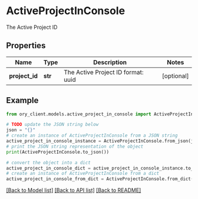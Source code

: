 # ActiveProjectInConsole

The Active Project ID

## Properties

Name | Type | Description | Notes
------------ | ------------- | ------------- | -------------
**project_id** | **str** | The Active Project ID  format: uuid | [optional] 

## Example

```python
from ory_client.models.active_project_in_console import ActiveProjectInConsole

# TODO update the JSON string below
json = "{}"
# create an instance of ActiveProjectInConsole from a JSON string
active_project_in_console_instance = ActiveProjectInConsole.from_json(json)
# print the JSON string representation of the object
print(ActiveProjectInConsole.to_json())

# convert the object into a dict
active_project_in_console_dict = active_project_in_console_instance.to_dict()
# create an instance of ActiveProjectInConsole from a dict
active_project_in_console_from_dict = ActiveProjectInConsole.from_dict(active_project_in_console_dict)
```
[[Back to Model list]](../README.md#documentation-for-models) [[Back to API list]](../README.md#documentation-for-api-endpoints) [[Back to README]](../README.md)


